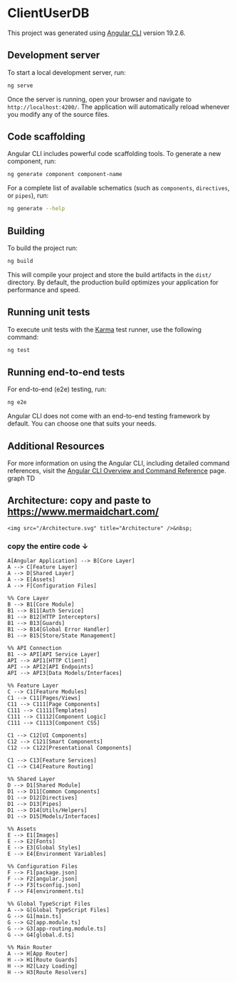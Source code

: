 # ClientUserDB

This project was generated using [Angular CLI](https://github.com/angular/angular-cli) version 19.2.6.

## Development server

To start a local development server, run:

```bash
ng serve
```

Once the server is running, open your browser and navigate to `http://localhost:4200/`. The application will automatically reload whenever you modify any of the source files.

## Code scaffolding

Angular CLI includes powerful code scaffolding tools. To generate a new component, run:

```bash
ng generate component component-name
```

For a complete list of available schematics (such as `components`, `directives`, or `pipes`), run:

```bash
ng generate --help
```

## Building

To build the project run:

```bash
ng build
```

This will compile your project and store the build artifacts in the `dist/` directory. By default, the production build optimizes your application for performance and speed.

## Running unit tests

To execute unit tests with the [Karma](https://karma-runner.github.io) test runner, use the following command:

```bash
ng test
```

## Running end-to-end tests

For end-to-end (e2e) testing, run:

```bash
ng e2e
```

Angular CLI does not come with an end-to-end testing framework by default. You can choose one that suits your needs.

## Additional Resources

For more information on using the Angular CLI, including detailed command references, visit the [Angular CLI Overview and Command Reference](https://angular.dev/tools/cli) page.
graph TD

## Architecture: copy and paste to https://www.mermaidchart.com/
    <img src="/Architecture.svg" title="Architecture" />&nbsp;
### copy the entire code &#8595;

    A[Angular Application] --> B[Core Layer]
    A --> C[Feature Layer]
    A --> D[Shared Layer]
    A --> E[Assets]
    A --> F[Configuration Files]

    %% Core Layer
    B --> B1[Core Module]
    B1 --> B11[Auth Service]
    B1 --> B12[HTTP Interceptors]
    B1 --> B13[Guards]
    B1 --> B14[Global Error Handler]
    B1 --> B15[Store/State Management]
    
    %% API Connection
    B1 --> API[API Service Layer]
    API --> API1[HTTP Client]
    API --> API2[API Endpoints]
    API --> API3[Data Models/Interfaces]
    
    %% Feature Layer
    C --> C1[Feature Modules]
    C1 --> C11[Pages/Views]
    C11 --> C111[Page Components]
    C111 --> C1111[Templates]
    C111 --> C1112[Component Logic]
    C111 --> C1113[Component CSS]
    
    C1 --> C12[UI Components]
    C12 --> C121[Smart Components]
    C12 --> C122[Presentational Components]
    
    C1 --> C13[Feature Services]
    C1 --> C14[Feature Routing]
    
    %% Shared Layer
    D --> D1[Shared Module]
    D1 --> D11[Common Components]
    D1 --> D12[Directives]
    D1 --> D13[Pipes]
    D1 --> D14[Utils/Helpers]
    D1 --> D15[Models/Interfaces]
    
    %% Assets
    E --> E1[Images]
    E --> E2[Fonts]
    E --> E3[Global Styles]
    E --> E4[Environment Variables]
    
    %% Configuration Files
    F --> F1[package.json]
    F --> F2[angular.json]
    F --> F3[tsconfig.json]
    F --> F4[environment.ts]
    
    %% Global TypeScript Files
    A --> G[Global TypeScript Files]
    G --> G1[main.ts]
    G --> G2[app.module.ts]
    G --> G3[app-routing.module.ts]
    G --> G4[global.d.ts]
    
    %% Main Router
    A --> H[App Router]
    H --> H1[Route Guards]
    H --> H2[Lazy Loading]
    H --> H3[Route Resolvers]